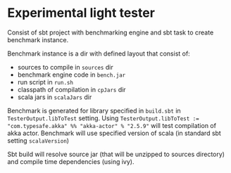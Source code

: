 # Experimental light tester

Consist of sbt project with benchmarking engine and sbt task to create benchmark instance.

Benchmark instance is a dir with defined layout that consist of:
 - sources to compile in `sources` dir
 - benchmark engine code in `bench.jar`
 - run script in `run.sh`
 - classpath of compilation in `cpJars` dir
 - scala jars in `scalaJars` dir

Benchmark is generated for library specified in `build.sbt` in `TesterOutput.libToTest` setting.
Using `TesterOutput.libToTest := "com.typesafe.akka" %% "akka-actor" % "2.5.9"` will test compilation of akka actor.
Benchmark will use specified version of scala (in standard sbt setting `scalaVersion`)

Sbt build will resolve source jar (that will be unzipped to sources directory) and compile time dependencies (using ivy).